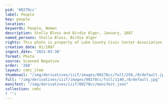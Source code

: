 ```yaml
---
pid: '00278cc'
label: People
key: people
location: 
keywords: People, Women
description: Stella Bloss and Birdie Alger, January, 1887
named_persons: Stella Bloss, Birdie Alger
rights: This photo is property of Lake County Civic Center Association.
creation_date: 01/1887
ingest_date: '2021-03-30'
format: Photo
source: Scanned Negative
order: '268'
layout: cmhc_item
thumbnail: "/img/derivatives/iiif/images/00278cc/full/250,/0/default.jpg"
full: "/img/derivatives/iiif/images/00278cc/full/1140,/0/default.jpg"
manifest: "/img/derivatives/iiif/00278cc/manifest.json"
collection: cmhc
! '': 
---
```

